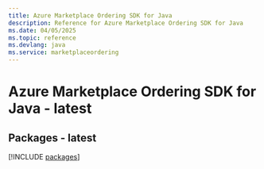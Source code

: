 ```yaml
---
title: Azure Marketplace Ordering SDK for Java
description: Reference for Azure Marketplace Ordering SDK for Java
ms.date: 04/05/2025
ms.topic: reference
ms.devlang: java
ms.service: marketplaceordering
---
```

# Azure Marketplace Ordering SDK for Java - latest
## Packages - latest
[!INCLUDE [packages](marketplace-ordering-index.md)]